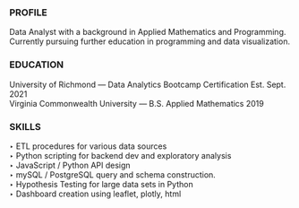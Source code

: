 
### PROFILE 
Data Analyst with a background in Applied Mathematics and Programming. Currently pursuing further education in programming and data visualization. 

### EDUCATION
University of Richmond — Data Analytics Bootcamp Certification Est. Sept. 2021  
Virginia Commonwealth University — B.S. Applied Mathematics 2019

### SKILLS
‣	ETL procedures for various data sources  
‣	Python scripting for backend dev and exploratory analysis  
‣	JavaScript / Python API design  
‣	mySQL / PostgreSQL query and schema construction.    
‣	Hypothesis Testing for large data sets in Python  
‣	Dashboard creation using leaflet, plotly, html
